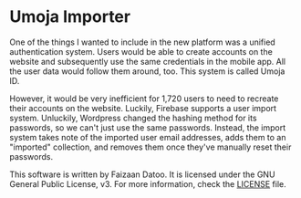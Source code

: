 # Umoja Importer

One of the things I wanted to include in the new platform was a unified authentication system. Users would be able to create
accounts on the website and subsequently use the same credentials in the mobile app. All the user data would follow them around,
too. This system is called Umoja ID.

However, it would be very inefficient for 1,720 users to need to recreate their accounts on the website. Luckily, Firebase supports
a user import system. Unluckily, Wordpress changed the hashing method for its passwords, so we can't just use the same passwords.
Instead, the import system takes note of the imported user email addresses, adds them to an "imported" collection, and removes them
once they've manually reset their passwords.

This software is written by Faizaan Datoo. It is licensed under the GNU General Public License, v3. For more information, check the [LICENSE](LICENSE) file.
